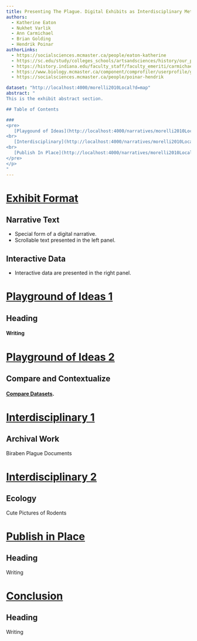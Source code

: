 ```yaml
---
title: Presenting The Plague. Digital Exhibits as Interdisciplinary Method
authors:
  - Katherine Eaton
  - Nukhet Varlik
  - Ann Carmichael
  - Brian Golding
  - Hendrik Poinar
authorLinks:
  - https://socialsciences.mcmaster.ca/people/eaton-katherine
  - https://sc.edu/study/colleges_schools/artsandsciences/history/our_people/directory/nukhet.php
  - https://history.indiana.edu/faculty_staff/faculty_emeriti/carmichael_ann.html
  - https://www.biology.mcmaster.ca/component/comprofiler/userprofile/golding.html
  - https://socialsciences.mcmaster.ca/people/poinar-hendrik

dataset: "http://localhost:4000/morelli2010Local?d=map"
abstract: "
This is the exhibit abstract section.

## Table of Contents

###
<pre>
   [Playgound of Ideas](http://localhost:4000/narratives/morelli2010Local?n=1)
<br>
   [Interdisciplinary](http://localhost:4000/narratives/morelli2010Local?n=1)
<br>
   [Publish In Place](http://localhost:4000/narratives/morelli2010Local?n=1)
</pre>
</p>
"
---
```


<!----------------------------------------------------------------------------->
<!--                              Exhibit Format                             -->
<!----------------------------------------------------------------------------->
# [Exhibit Format](http://localhost:4000/morelli2010Local?s=GCA_000013825.1_ASM1382v1_genomic)

## Narrative Text

* Special form of a digital narrative.
* Scrollable text presented in the left panel.

## Interactive Data

* Interactive data are presented in the right panel.

<!----------------------------------------------------------------------------->
<!--                             Idea Playground                             -->
<!----------------------------------------------------------------------------->

# [Playground of Ideas 1](http://localhost:4000/morelli2010Local)

## Heading

#### Writing

# [Playground of Ideas 2](http://localhost:4000/morelli2010Local)

## Compare and Contextualize

#### [Compare Datasets](http://localhost:4000/morelli2010Local:cui2013Local).

<!----------------------------------------------------------------------------->
<!--                            Interdisciplinary                            -->
<!----------------------------------------------------------------------------->

# [Interdisciplinary 1](http://localhost:4000/morelli2010Local)

## Archival Work

Biraben Plague Documents

# [Interdisciplinary 2](http://localhost:4000/morelli2010Local?c=BioSampleHost&legend=open)

## Ecology

Cute Pictures of Rodents

<!----------------------------------------------------------------------------->
<!--                            Publish In Place                             -->
<!----------------------------------------------------------------------------->

# [Publish in Place](http://localhost:4000/morelli2010Local)

## Heading

Writing

<!----------------------------------------------------------------------------->
<!--                               Conclusion                                -->
<!----------------------------------------------------------------------------->

# [Conclusion](http://localhost:4000/morelli2010Local)

## Heading

Writing
